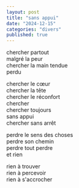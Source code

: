 ```yaml
---
layout: post
title: "sans appui"
date: "2024-12-15"
categories: "divers"
published: true
---
```


chercher partout  
malgré la peur  
chercher la main tendue  
perdu  

chercher le cœur  
chercher la tête  
chercher le réconfort  
chercher  
chercher toujours  
sans appui  
chercher sans arrêt  

perdre le sens des choses  
perdre son chemin  
perdre tout perdre  
et rien  

rien à trouver  
rien à percevoir  
rien à s'accrocher  
